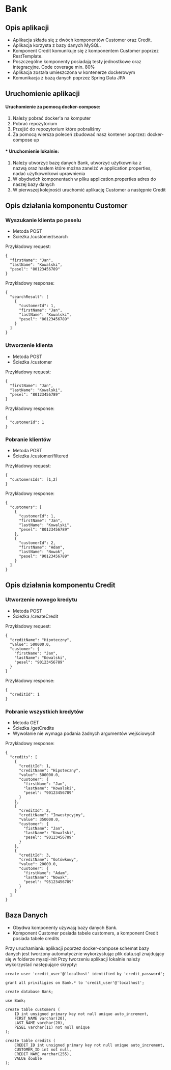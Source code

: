 # Bank

## Opis aplikacji

* Aplikacja składa się z dwóch komponentów Customer oraz Credit. 
* Aplikacja korzysta z bazy danych MySQL.
* Komponent Credit komunikuje się z komponentem Customer poprzez RestTemplate.
* Poszczególne komponenty posiadają testy jednostkowe oraz integracyjne. Code coverage min. 80%
* Aplikacja została umieszczona w kontenerze dockerowym
* Komunikacja z bazą danych poprzez Spring Data JPA


## Uruchomienie aplikacji

#### Uruchomienie za pomocą docker-compose:
1. Należy pobrać docker'a na komputer
2. Pobrać repozytorium
3. Przejść do repozytorium które pobraliśmy
4. Za pomocą wiersza poleceń zbudować nasz kontener poprzez: docker-compose up

#### * Uruchomienie lokalnie:
1. Należy utworzyć bazę danych Bank, utworzyć użytkownika z nazwą oraz hasłem które można zanelźć w application.properties, nadać użytkownikowi uprawnienia
2. W obydwóch komponentach w pliku application.properties adres do naszej bazy danych
3. W pierwszej kolejnośći uruchomić aplikację Customer a następnie Credit

## Opis działania komponentu Customer

### Wyszukanie klienta po peselu

* Metoda POST
* Ścieżka /customer/search

Przykładowy request:
```
{
  "firstName": "Jan",
  "lastName": "Kowalski",
  "pesel": "80123456789"
}
```
Przykładowy response:
```
{
  "searchResult": [
    {
      "customerId": 1,
      "firstName": "Jan",
      "lastName": "Kowalski",
      "pesel": "80123456789"
    }
  ]
}
```
### Utworzenie klienta
* Metoda POST
* Ścieżka /customer

Przykładowy request:
```
{
  "firstName": "Jan",
  "lastName": "Kowalski",
  "pesel": "80123456789"
}
```
Przykładowy response:
```
{
  "customerId": 1
}
```
### Pobranie klientów
* Metoda POST
* Ścieżka /customer/filtered

Przykładowy request:
```
{
  "customersIds": [1,2]
}
```
Przykładowy response:
```
{
  "customers": [
    {
      "customerId": 1,
      "firstName": "Jan",
      "lastName": "Kowalski",
      "pesel": "80123456789"
    },
    {
      "customerId": 2,
      "firstName": "Adam",
      "lastName": "Nowak",
      "pesel": "90123456789"
    }
  ]
}
```
## Opis działania komponentu Credit

### Utworzenie nowego kredytu
* Metoda POST
* Ścieżka /createCredit

Przykładowy request:
```
{
  "creditName": "Hipoteczny",
  "value": 500000.0,
  "customer": {
    "firstName": "Jan",
    "lastName": "Kowalski",
    "pesel": "90123456789"
  }
}
```
Przykładowy response:
```
{
  "creditId": 1
}
```
### Pobranie wszystkich kredytów
* Metoda GET
* Ścieżka /getCredits
* Wywołanie nie wymaga podania żadnych argumentów wejściowych

Przykładowy response:
```
{
  "credits": [
    {
      "creditId": 1,
      "creditName": "Hipoteczny",
      "value": 500000.0,
      "customer": {
        "firstName": "Jan",
        "lastName": "Kowalski",
        "pesel": "90123456789"
      }
    },
    {
      "creditId": 2,
      "creditName": "Inwestycyjny",
      "value": 350000.0,
      "customer": {
        "fistName": "Jan",
        "lastName": "Kowalski",
        "pesel": "90123456789"
      }
    },
    {
      "creditId": 3,
      "creditName": "Gotówkowy",
      "value": 20000.0,
      "customer": {
        "firstName": "Adam",
        "lastName": "Nowak",
        "pesel": "95123456789"
      }
    }
  ]
}
```
## Baza Danych

* Obydwa komponenty używają bazy danych Bank. 
* Komponent Customer posiada tabele customers, a komponent Credit posiada tabele credits

Przy uruchamianiu aplikacji poprzez docker-compose schemat bazy danych jest tworzony automatycznie wykorzystując plik data.sql znajdujący się w folderze mysql-init
Przy tworzeniu aplikacji lokalnie należy wykorzystać następujące skrypty:
```
create user 'credit_user'@'localhost' identified by 'credit_password';

grant all priviligies on Bank.* to 'credit_user'@'localhost';

create database Bank;

use Bank;

create table customers (
	ID int unsigned primary key not null unique auto_increment,
    FIRST_NAME varchar(20),
    LAST_NAME varchar(20),
    PESEL varchar(11) not null unique
);

create table credits (
	CREDIT_ID int unsigned primary key not null unique auto_increment,
    CUSTOMER_ID int not null,
    CREDIT_NAME varchar(255),
    VALUE double
);
```
